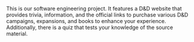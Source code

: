 This is our software engineering project. It features a D&D website that provides trivia, information, and the official links to purchase various D&D campaigns, expansions, and books to enhance your experience. Additionally, there is a quiz that tests your knowledge of the source material.
